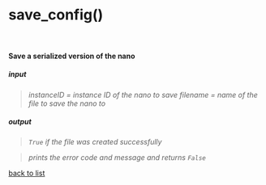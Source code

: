 # **save_config()**
<br/>

#### Save a serialized version of the nano
##### input
>*instanceID = instance ID of the nano to save*
>*filename = name of the file to save the nano to*

##### output
>*`True` if the file was created successfully*

>*prints the error code and message and returns `False`*

[back to list](../Index.md)
